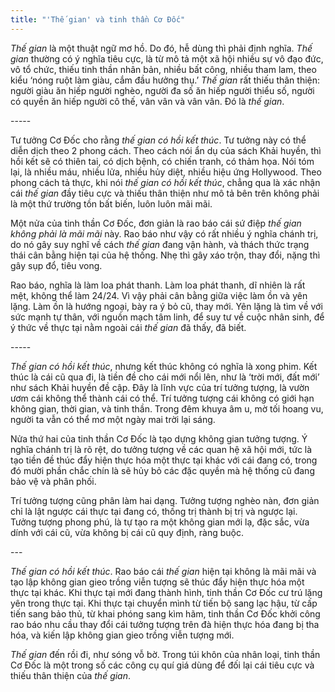 ```yaml
---
title: "'Thế gian' và tinh thần Cơ Đốc"
---
```


*Thế gian* là một thuật ngữ mơ hồ. Do đó, hễ dùng thì phải định nghĩa. *Thế gian* thường có ý nghĩa tiêu cực, là từ mô tả một xã hội nhiều sự vô đạo đức, vô tổ chức, thiếu tinh thần nhân bản, nhiều bất công, nhiều tham lam, theo kiểu ‘nóng ruột làm giàu, cắm đầu hưởng thụ.’ *Thế gian* rất thiếu thân thiện: người giàu ăn hiếp người nghèo, người đa số ăn hiếp người thiểu số, người có quyền ăn hiếp người cô thế, vân vân và vân vân. Đó là *thế gian*.

\-----

Tư tưởng Cơ Đốc cho rằng *thế gian có hồi kết thúc*. Tư tưởng này có thể diễn dịch theo 2 phong cách. Theo cách nói ẩn dụ của sách Khải huyền, thì hồi kết sẽ có thiên tai, có dịch bệnh, có chiến tranh, có thảm họa. Nói tóm lại, là nhiều máu, nhiều lửa, nhiều hủy diệt, nhiều hiệu ứng Hollywood. Theo phong cách tả thực, khi nói *thế gian có hồi kết thúc*, chẳng qua là xác nhận cái *thế gian* đầy tiêu cực và thiếu thân thiện như mô tả bên trên không phải là một thứ trường tồn bất biến, luôn luôn mãi mãi.

Một nửa của tinh thần Cơ Đốc, đơn giản là rao báo cái sứ điệp *thế gian không phải là mãi mãi* này. Rao báo như vậy có rất nhiều ý nghĩa chánh trị, do nó gây suy nghĩ về cách *thế gian* đang vận hành, và thách thức trạng thái cân bằng hiện tại của hệ thống. Nhẹ thì gây xáo trộn, thay đổi, nặng thì gây sụp đổ, tiêu vong.

Rao báo, nghĩa là làm loa phát thanh. Làm loa phát thanh, dĩ nhiên là rất mệt, không thể làm 24/24. Vì vậy phải cân bằng giữa việc làm ồn và yên lặng. Làm ồn là hướng ngoại, bày ra ý bỏ cũ, thay mới. Yên lặng là tìm về với sức mạnh tự thân, với nguồn mạch tâm linh, để suy tư về cuộc nhân sinh, để ý thức về thực tại nằm ngoài cái *thế gian* đã thấy, đã biết.

\-----

*Thế gian có hồi kết thúc*, nhưng kết thúc không có nghĩa là xong phim. Kết thúc là cái cũ qua đi, là tiền đề cho cái mới nổi lên, như là ‘trời mới, đất mới’ như sách Khải huyền đề cập. Đây là lĩnh vực của trí tưởng tượng, là vườn ươm cái không thể thành cái có thể. Trí tưởng tượng cái không có giới hạn không gian, thời gian, và tinh thần. Trong đêm khuya âm u, mờ tối hoang vu, người ta vẫn có thể mơ một ngày mai trời lại sáng.

Nửa thứ hai của tinh thần Cơ Đốc là tạo dựng không gian tưởng tượng. Ý nghĩa chánh trị là rõ rệt, do tưởng tượng về các quan hệ xã hội mới, tức là tạo tiền đề thúc đẩy hiện thực hóa một thực tại khác với cái đang có, trong đó mười phần chắc chín là sẽ hủy bỏ các đặc quyền mà hệ thống cũ đang bảo vệ và phân phối.

Trí tưởng tượng cũng phân làm hai dạng. Tưởng tượng nghèo nàn, đơn giản chỉ là lật ngược cái thực tại đang có, thống trị thành bị trị và ngược lại. Tưởng tượng phong phú, là tự tạo ra một không gian mới lạ, đặc sắc, vừa dính với cái cũ, vừa không bị cái cũ quy định, ràng buộc.

\---

*Thế gian có hồi kết thúc*. Rao báo cái *thế gian* hiện tại không là mãi mãi và tạo lập không gian gieo trồng viễn tượng sẽ thúc đẩy hiện thực hóa một thực tại khác. Khi thực tại mới đang thành hình, tinh thần Cơ Đốc cư trú lặng yên trong thực tại. Khi thực tại chuyển mình từ tiến bộ sang lạc hậu, từ cấp tiến sang bảo thủ, từ khai phóng sang kìm hãm, tinh thần Cơ Đốc khởi công rao báo nhu cầu thay đổi cái tưởng tượng trên đà hiện thực hóa đang bị tha hóa, và kiến lập không gian gieo trồng viễn tượng mới.

*Thế gian* đến rồi đi, như sóng vỗ bờ. Trong túi khôn của nhân loại, tinh thần Cơ Đốc là một trong số các công cụ quí giá dùng để đối lại cái tiêu cực và thiếu thân thiện của *thế gian*.
